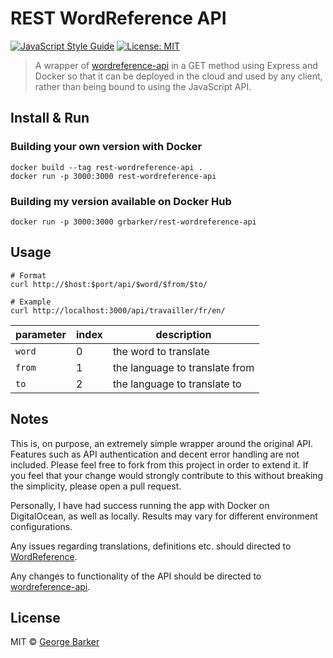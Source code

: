 # REST WordReference API
[![JavaScript Style Guide](https://img.shields.io/badge/code_style-standard-brightgreen.svg)](https://standardjs.com) [![License: MIT](https://img.shields.io/badge/License-MIT-yellow.svg)](https://opensource.org/licenses/MIT)
> A wrapper of [wordreference-api](https://github.com/fega/wordreference-api) in a GET method using Express and Docker so that it can be deployed in the cloud and used by any client, rather than being bound to using the JavaScript API.

## Install & Run
### Building your own version with Docker
```shell
docker build --tag rest-wordreference-api .
docker run -p 3000:3000 rest-wordreference-api
```

### Building my version available on Docker Hub
```shell
docker run -p 3000:3000 grbarker/rest-wordreference-api
```

## Usage

```shell
# Format
curl http://$host:$port/api/$word/$from/$to/

# Example
curl http://localhost:3000/api/travailler/fr/en/
```
| parameter | index | description                    |
| --------- | ----- | ------------------------------ |
| `word`    | 0     | the word to translate          |
| `from`    | 1     | the language to translate from |
| `to`      | 2     | the language to translate to   |

## Notes
This is, on purpose, an extremely simple wrapper around the original API. Features such as API authentication and decent error handling are not included. Please feel free to fork from this project in order to extend it. If you feel that your change would strongly contribute to this without breaking the simplicity, please open a pull request.

Personally, I have had success running the app with Docker on DigitalOcean, as well as locally. 
Results may vary for different environment configurations.

Any issues regarding translations, definitions etc. should directed to [WordReference](https://wordreference.com/).

Any changes to functionality of the API should be directed to [wordreference-api](https://github.com/fega/wordreference-api).

## License
MIT © [George Barker](georgebarker.dev)